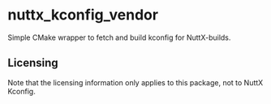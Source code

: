 # nuttx_kconfig_vendor

Simple CMake wrapper to fetch and build kconfig for NuttX-builds.


## Licensing

Note that the licensing information only applies to this package, not
to NuttX Kconfig.

